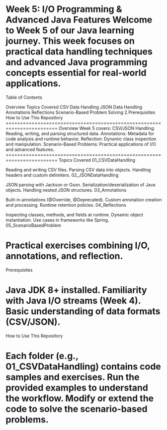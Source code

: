 Week 5: I/O Programming & Advanced Java Features
Welcome to Week 5 of our Java learning journey. This week focuses on 
practical data handling techniques and advanced Java programming concepts 
essential for real-world applications.
========================================================================
Table of Contents

Overview Topics Covered CSV Data Handling JSON Data Handling Annotations Reflections Scenario-Based Problem Solving 2.Prerequisites
How to Use This Repository ========================================================================
Overview Week 5 covers: CSV/JSON Handling: Reading, writing, and parsing structured data. Annotations: Metadata for code analysis and runtime behavior. Reflection: Dynamic class inspection and manipulation. Scenario-Based Problems: Practical applications of I/O and advanced features. ========================================================================
Topics Covered
01_CSVDataHandling

Reading and writing CSV files.
Parsing CSV data into objects.
Handling headers and custom delimiters.
02_JSONDataHandling

JSON parsing with Jackson or Gson.
Serialization/deserialization of Java objects.
Handling nested JSON structures.
03_Annotations

Built-in annotations (@Override, @Deprecated).
Custom annotation creation and processing.
Runtime retention policies.
04_Reflections

Inspecting classes, methods, and fields at runtime.
Dynamic object instantiation.
Use cases in frameworks like Spring.
05_ScenarioBasedProblem

Practical exercises combining I/O, annotations, and reflection.
========================================================================

Prerequisites

Java JDK 8+ installed.
Familiarity with Java I/O streams (Week 4).
Basic understanding of data formats (CSV/JSON).
========================================================================
How to Use This Repository

Each folder (e.g., 01_CSVDataHandling) contains code samples and exercises.
Run the provided examples to understand the workflow.
Modify or extend the code to solve the scenario-based problems.
========================================================================
